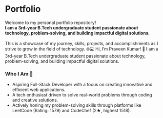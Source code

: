 # Portfolio
Welcome to my personal portfolio repository! <br><nr>
<strong>
I am a 3rd-year B.Tech undergraduate student passionate about technology, problem-solving, and building impactful digital solutions.<br>
</strong>
<br>This is a showcase of my journey, skills, projects, and accomplishments as I strive to grow in the field of technology. 🌐💻
Hi, I’m Praveen Kumar! 👋
I am a 3rd-year B.Tech undergraduate student passionate about technology, problem-solving, and building impactful digital solutions.
<br>
<h3>Who I Am 🚀</h3>
<ul>
<li>Aspiring Full-Stack Developer with a focus on creating innovative and efficient web applications.
</li>
<li>A tech enthusiast driven to solve real-world problems through coding and creative solutions.</li>
<li>Actively honing my problem-solving skills through platforms like LeetCode (Rating: 1579) and CodeChef (2★, highest 1518).</li>
</ul>
